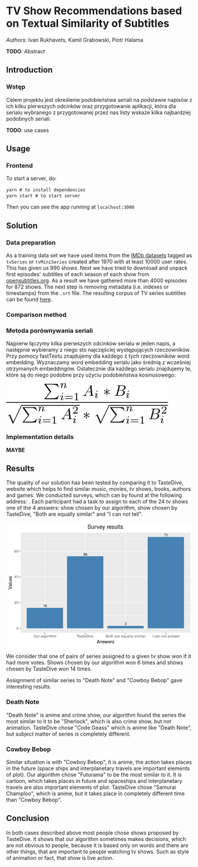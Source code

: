 # TV Show Recommendations based on Textual Similarity of Subtitles
*Authors*: Ivan Rukhavets, Kamil Grabowski, Piotr Halama

**TODO**: Abstract

## Introduction

  ### Wstęp
  Celem projektu jest określenie podobieństwa seriali na podstawie napisów z ich kilku pierwszych odcinków oraz przygotowanie aplikacji, która dla serialu wybranego z przygotowanej przez nas listy wskaże kilka najbardziej podobnych seriali.

**TODO**: use cases

## Usage

### Frontend

To start a server, do:

```{bash}
yarn # to install dependencies
yarn start # to start server
```

Then you can see the app running at `localhost:3000`

## Solution

### Data preparation

As a training data set we have used items from the [IMDb datasets](https://datasets.imdbws.com/) tagged as `tvSeries` or `tvMiniSeries`  created after 1970 with at least 10000 user rates. This has given us 990 shows. Next we have tried to download and unpack first episodes' subtitles of each season of each show from [opensubtitles.org](opensubtitles.org). As a result we have gathered more than 4000 episodes for 872 shows. The next step is removing metadata (i.e. indexes or timestamps) from the `.srt` file. The resulting corpus of TV series subtitles can be found [here](https://drive.google.com/open?id=1EydDpkS8LuP_vjp7g1A6hEa08ezL7Jf7).
  

### Comparison method

  ### Metoda porównywania seriali
  Najpierw łączymy kilka pierwszych odcinków serialu w jeden napis, a następnie wybieramy z niego sto najczęściej występujących rzeczowników. Przy pomocy fastTextu znajdujemy dla każdego z tych rzeczowników word embedding. Wyznaczamy word embedding serialu jako średnią z wcześniej otrzymanych embeddingów. Ostatecznie dla każdego serialu znajdujemy te, które są do niego podobne przy użyciu podobieństwa kosinusowego:

![](./imgs/eq1.png)

[comment]: # (\[\frac{\sum_{i=1}^{n}A_i*B_i}{\sqrt{\sum_{i=1}^{n}A_i^2}*\sqrt{\sum_{i=1}^{n}B_i^2}}\])

### Implementation details
**MAYBE**

## Results
The quality of our solution has been tested by comparing it to TasteDive, website which helps to find similar music, movies, tv shows, books, authors and games.
We conducted surveys, which can by found at the following address: [](https://goo.gl/forms/tHUYKyld723O0ptw1).
Each participant had a task to assign to each of the 24 tv shows one of the 4 answers: show chosen by our algorithm, show chosen by TasteDive, "Both are equally similar" and "I can not tell".

![](./imgs/survey_results.png)
<!---
Shows chosen by our algorithm have been selected 16 times, shows chosen by TasteDive have been selected 56 times, answer "Both are equally similar" has been chosen only 2 times and answer "I can not tell" has been chosen 71 times.
-->
We consider that one of pairs of series assigned to a given tv show won if it had more votes.
Shows chosen by our algorithm won 6 times and shows chosen by TasteDive won 14 times.

Assignment of similar series to "Death Note" and "Cowboy Bebop" gave interesting results.

### Death Note
"Death Note" is anime and crime show, our algorithm found the series the most similar to it to be "Sherlock", which is also crime show, but not animation.
TasteDive chose "Code Geass" which is anime like "Death Note", but subject matter of series is completely different.

### Cowboy Bebop
Similar situation is with "Cowboy Bebop", it is anime, the action takes places in the future (space ships and interplanetary travels are important elements of plot).
Our algorithm chose "Futurama" to be the most similar to it.
It is cartoon, which takes places in future and spaceships and interplanetary travels are also important elements of plot. TasteDive chose "Samurai Champloo", which is anime, but it takes place in completely different time than "Cowboy Bebop".

<!---
## Related work 
**TODO**
-->

## Conclusion
In both cases described above most people chose shows proposed by TasteDive.
It shows that our algorithm sometimes makes decisions, which are not obvious to people, because it is based only on words and there are other things, that are important to people watching tv shows.
Such as style of animation or fact, that show is live action.




